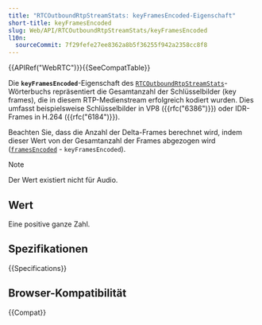 ```yaml
---
title: "RTCOutboundRtpStreamStats: keyFramesEncoded-Eigenschaft"
short-title: keyFramesEncoded
slug: Web/API/RTCOutboundRtpStreamStats/keyFramesEncoded
l10n:
  sourceCommit: 7f29fefe27ee8362a8b5f36255f942a2358cc8f8
---
```


{{APIRef("WebRTC")}}{{SeeCompatTable}}

Die **`keyFramesEncoded`**-Eigenschaft des [`RTCOutboundRtpStreamStats`](/de/docs/Web/API/RTCOutboundRtpStreamStats)-Wörterbuchs repräsentiert die Gesamtanzahl der Schlüsselbilder (key frames), die in diesem RTP-Medienstream erfolgreich kodiert wurden. Dies umfasst beispielsweise Schlüsselbilder in VP8 ({{rfc("6386")}}) oder IDR-Frames in H.264 ({{rfc("6184")}}).

Beachten Sie, dass die Anzahl der Delta-Frames berechnet wird, indem dieser Wert von der Gesamtanzahl der Frames abgezogen wird ([`framesEncoded`](/de/docs/Web/API/RTCOutboundRtpStreamStats/framesEncoded) - `keyFramesEncoded`).

> [!NOTE]
> Der Wert existiert nicht für Audio.

## Wert

Eine positive ganze Zahl.

## Spezifikationen

{{Specifications}}

## Browser-Kompatibilität

{{Compat}}
